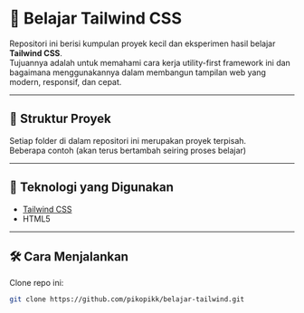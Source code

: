 # 🎨 Belajar Tailwind CSS

Repositori ini berisi kumpulan proyek kecil dan eksperimen hasil belajar **Tailwind CSS**.  
Tujuannya adalah untuk memahami cara kerja utility-first framework ini dan bagaimana menggunakannya dalam membangun tampilan web yang modern, responsif, dan cepat.

---

## 📂 Struktur Proyek

Setiap folder di dalam repositori ini merupakan proyek terpisah.  
Beberapa contoh (akan terus bertambah seiring proses belajar)

---

## 🚀 Teknologi yang Digunakan

- [Tailwind CSS](https://tailwindcss.com/)  
- HTML5  

---

## 🛠️ Cara Menjalankan

Clone repo ini:
   ```bash
   git clone https://github.com/pikopikk/belajar-tailwind.git
